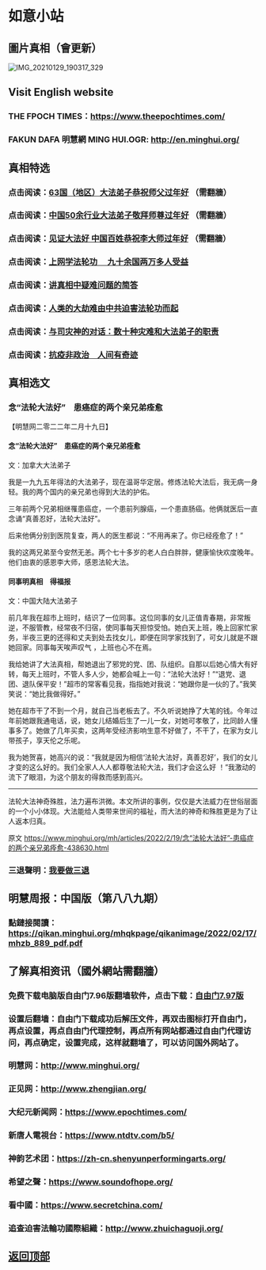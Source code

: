 # 如意小站

## 圖片真相（會更新）

![IMG_20210129_190317_329](https://user-images.githubusercontent.com/79625284/154794902-393719c3-4ee9-49ba-920a-db92016d5647.jpg)

## Visit English website

### THE FPOCH TIMES：https://www.theepochtimes.com/

### FAKUN DAFA 明慧網 MING HUI.OGR: http://en.minghui.org/

## 真相特选

### 点击阅读：[63国（地区）大法弟子恭祝师父过年好](https://greetings.minghui.org/mh/articles/2022/2/1/63%E5%9B%BD%EF%BC%88%E5%9C%B0%E5%8C%BA%EF%BC%89%E5%A4%A7%E6%B3%95%E5%BC%9F%E5%AD%90%E6%81%AD%E7%A5%9D%E5%B8%88%E7%88%B6%E8%BF%87%E5%B9%B4%E5%A5%BD-438145.html?fbclid=IwAR3B4woqobiRdOiOoRZBs5JmreUPvSiukJ7ZzvPXlibkFyiS2kNMYXPwFbo) （需翻牆）

### 点击阅读：[中国50余行业大法弟子敬拜师尊过年好](https://greetings.minghui.org/mh/articles/2022/1/31/%E4%B8%AD%E5%9B%BD50%E4%BD%99%E8%A1%8C%E4%B8%9A%E5%A4%A7%E6%B3%95%E5%BC%9F%E5%AD%90%E6%95%AC%E6%8B%9C%E5%B8%88%E5%B0%8A%E8%BF%87%E5%B9%B4%E5%A5%BD-437915.html) （需翻牆）

### 点击阅读：[见证大法好 中国百姓恭祝李大师过年好](https://greetings.minghui.org/mh/articles/2022/1/29/%E8%A7%81%E8%AF%81%E5%A4%A7%E6%B3%95%E5%A5%BD-%E4%B8%AD%E5%9B%BD%E7%99%BE%E5%A7%93%E6%81%AD%E7%A5%9D%E6%9D%8E%E5%A4%A7%E5%B8%88%E8%BF%87%E5%B9%B4%E5%A5%BD-437838.html) （需翻牆）

### 点击阅读：[上网学法轮功 　九十余国两万多人受益](https://github.com/pinhe91/jcxw5/tree/main)

### 点击阅读：[讲真相中疑难问题的简答](https://github.com/pinhe91/jcxw3/tree/main)

### 点击阅读：[人类的大劫难由中共迫害法轮功而起](https://github.com/pinhe91/jcxw4/tree/main) 

### 点击阅读：[与司灾神的对话：数十种灾难和大法弟子的职责](https://github.com/pinhe91/jcxw1/tree/main) 

### 点击阅读：[抗疫非政治　人间有奇迹](https://github.com/pinhe91/jcxw2/tree/main) 

## 真相选文

### 念“法轮大法好”　患癌症的两个亲兄弟痊愈

【明慧网二零二二年二月十九日】

#### 念“法轮大法好”　患癌症的两个亲兄弟痊愈

文：加拿大大法弟子

我是一九九五年得法的大法弟子，现在温哥华定居。修炼法轮大法后，我无病一身轻。我的两个国内的亲兄弟也得到大法的护佑。

三年前两个兄弟相继罹患癌症，一个患前列腺癌，一个患直肠癌。他俩就医后一直念诵“真善忍好，法轮大法好”。

后来他俩分别到医院复查，两人的医生都说：“不用再来了。你已经痊愈了！”

我的这两兄弟至今安然无恙。两个七十多岁的老人白白胖胖，健康愉快欢度晚年。他们由衷的感恩李大师，感恩法轮大法。

#### 同事明真相　得福报

文：中国大陆大法弟子

前几年我在超市上班时，结识了一位同事。这位同事的女儿正值青春期，非常叛逆，不服管教，经常夜不归宿，使同事每天担惊受怕。她白天上班，晚上回家忙家务，半夜三更的还得和丈夫到处去找女儿，即便在同学家找到了，可女儿就是不跟她回家。同事每天唉声叹气 ，上班也心不在焉。

我给她讲了大法真相，帮她退出了邪党的党、团、队组织。自那以后她心情大有好转，每天上班时，不管人多人少，她都会喊上一句：“法轮大法好！”“退党、退团、退队保平安！”超市的常客看见我，指指她对我说：“她跟你是一伙的了。”我笑笑说：“她比我做得好。”

她在超市干了不到一个月，就自己当老板去了。不久听说她挣了大笔的钱。今年过年前她跟我通电话，说，她女儿结婚后生了一儿一女，对她可孝敬了，比同龄人懂事多了。她做了几年买卖，这两年受经济影响生意不好做了，不干了，在家为女儿带孩子，享天伦之乐呢。

我为她贺喜，她高兴的说：“我就是因为相信‘法轮大法好，真善忍好’，我们的女儿才变的这么好的。我们全家人人人都尊敬法轮大法，我们才会这么好 ！”我激动的流下了眼泪，为这个朋友的得救而感到高兴。

* * * * * * *
法轮大法神奇殊胜，法力遍布洪微。本文所讲的事例，仅仅是大法威力在世俗层面的一个小小体现。大法能给人类带来世间的福祉，而大法的神奇和殊胜更是为了让人返本归真。

原文 https://www.minghui.org/mh/articles/2022/2/19/念“法轮大法好”-患癌症的两个亲兄弟痊愈-438630.html

### 三退聲明：[我要做三退](https://tuidang.epochtimes.com/)

## 明慧周报：中国版（第八八九期）

### 點鏈接閱讀：https://qikan.minghui.org/mhqkpage/qikanimage/2022/02/17/mhzb_889_pdf.pdf

## 了解真相资讯（國外網站需翻牆）

### 免费下载电脑版自由门7.96版翻墙软件，点击下载：[自由门7.97版](https://github.com/pinhe91/tuiguang/files/6839679/fg797r.zip)

### 设置后翻墙：自由门下载成功后解压文件，再双击图标打开自由门，再点设置，再点自由门代理控制，再点所有网站都通过自由门代理访问，再点确定，设置完成，这样就翻墙了，可以访问国外网站了。

### 明慧网：http://www.minghui.org/

### 正见网：http://www.zhengjian.org/

### 大纪元新闻网：https://www.epochtimes.com/

### 新唐人電視台：https://www.ntdtv.com/b5/

### 神韵艺术团：https://zh-cn.shenyunperformingarts.org/

### 希望之聲：https://www.soundofhope.org/

### 看中國：https://www.secretchina.com/

### 追查迫害法輪功國際組織：http://www.zhuichaguoji.org/

## [返回顶部](https://git.io/Js3EY)
